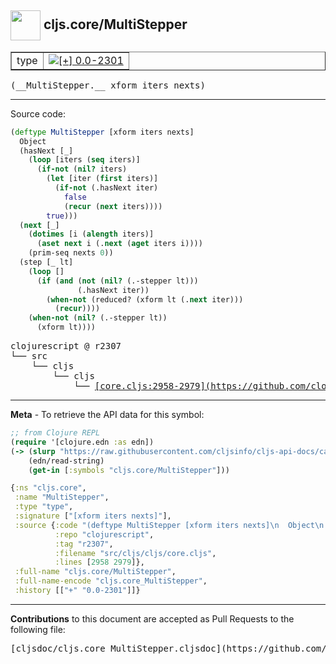 ## <img width="48px" valign="middle" src="http://i.imgur.com/Hi20huC.png"> cljs.core/MultiStepper

 <table border="1">
<tr>

<td>type</td>
<td><a href="https://github.com/cljsinfo/cljs-api-docs/tree/0.0-2301"><img valign="middle" alt="[+] 0.0-2301" src="https://img.shields.io/badge/+-0.0--2301-lightgrey.svg"></a> </td>
</tr>
</table>

 <samp>
(__MultiStepper.__ xform iters nexts)<br>
</samp>

---





Source code:

```clj
(deftype MultiStepper [xform iters nexts]
  Object
  (hasNext [_]
    (loop [iters (seq iters)]
      (if-not (nil? iters)
        (let [iter (first iters)]
          (if-not (.hasNext iter)
            false
            (recur (next iters))))
        true)))
  (next [_]
    (dotimes [i (alength iters)]
      (aset next i (.next (aget iters i))))
    (prim-seq nexts 0))
  (step [_ lt]
    (loop []
      (if (and (not (nil? (.-stepper lt)))
               (.hasNext iter))
        (when-not (reduced? (xform lt (.next iter)))
          (recur))))
    (when-not (nil? (.-stepper lt))
      (xform lt))))
```

 <pre>
clojurescript @ r2307
└── src
    └── cljs
        └── cljs
            └── <ins>[core.cljs:2958-2979](https://github.com/clojure/clojurescript/blob/r2307/src/cljs/cljs/core.cljs#L2958-L2979)</ins>
</pre>


---

__Meta__ - To retrieve the API data for this symbol:

```clj
;; from Clojure REPL
(require '[clojure.edn :as edn])
(-> (slurp "https://raw.githubusercontent.com/cljsinfo/cljs-api-docs/catalog/cljs-api.edn")
    (edn/read-string)
    (get-in [:symbols "cljs.core/MultiStepper"]))
```

```clj
{:ns "cljs.core",
 :name "MultiStepper",
 :type "type",
 :signature ["[xform iters nexts]"],
 :source {:code "(deftype MultiStepper [xform iters nexts]\n  Object\n  (hasNext [_]\n    (loop [iters (seq iters)]\n      (if-not (nil? iters)\n        (let [iter (first iters)]\n          (if-not (.hasNext iter)\n            false\n            (recur (next iters))))\n        true)))\n  (next [_]\n    (dotimes [i (alength iters)]\n      (aset next i (.next (aget iters i))))\n    (prim-seq nexts 0))\n  (step [_ lt]\n    (loop []\n      (if (and (not (nil? (.-stepper lt)))\n               (.hasNext iter))\n        (when-not (reduced? (xform lt (.next iter)))\n          (recur))))\n    (when-not (nil? (.-stepper lt))\n      (xform lt))))",
          :repo "clojurescript",
          :tag "r2307",
          :filename "src/cljs/cljs/core.cljs",
          :lines [2958 2979]},
 :full-name "cljs.core/MultiStepper",
 :full-name-encode "cljs.core_MultiStepper",
 :history [["+" "0.0-2301"]]}

```

---

__Contributions__ to this document are accepted as Pull Requests to the following file:

 <pre>
[cljsdoc/cljs.core_MultiStepper.cljsdoc](https://github.com/cljsinfo/cljs-api-docs/blob/master/cljsdoc/cljs.core_MultiStepper.cljsdoc)
</pre>

